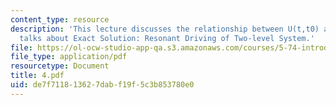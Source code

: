 ```yaml
---
content_type: resource
description: 'This lecture discusses the relationship between U(t,t0) and cn(t) and
  talks about Exact Solution: Resonant Driving of Two-level System.'
file: https://ol-ocw-studio-app-qa.s3.amazonaws.com/courses/5-74-introductory-quantum-mechanics-ii-spring-2004/de7f711813627dabf19f5c3b853780e0_4.pdf
file_type: application/pdf
resourcetype: Document
title: 4.pdf
uid: de7f7118-1362-7dab-f19f-5c3b853780e0
---
```

